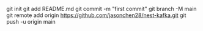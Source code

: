 git init
git add README.md
git commit -m "first commit"
git branch -M main
git remote add origin https://github.com/jasonchen28/nest-kafka.git
git push -u origin main